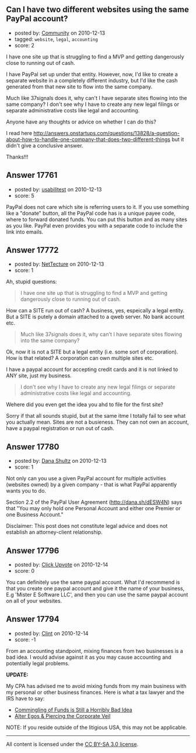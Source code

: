 ## Can I have two different websites using the same PayPal account?

- posted by: [Community](https://stackexchange.com/users/-1/-1-community) on 2010-12-13
- tagged: `website`, `legal`, `accounting`
- score: 2

I have one site up that is struggling to find a MVP and getting dangerously close to running out of cash.

I have PayPal set up under that entity.  However, now, I'd like to create a separate website in a completely different industry, but I'd like the cash generated from that new site to flow into the same company.

Much like 37signals does it, why can't I have separate sites flowing into the same company?  I don't see why I have to create any new legal filings or separate administrative costs like legal and accounting.  

Anyone have any thoughts or advice on whether I can do this?

I read here http://answers.onstartups.com/questions/13828/a-question-about-how-to-handle-one-company-that-does-two-different-things but it didn't give a conclusive answer.

Thanks!!!  


## Answer 17761

- posted by: [usabilitest](https://stackexchange.com/users/-1/3024-usabilitest) on 2010-12-13
- score: 5

PayPal does not care which site is referring users to it. If you use something like a "donate" button, all the PayPal code has is a unique payee code, where to forward donated funds. You can put this button and as many sites as you like. PayPal even provides you with a separate code to include the link into emails. 


## Answer 17772

- posted by: [NetTecture](https://stackexchange.com/users/-1/3350-nettecture) on 2010-12-13
- score: 1

Ah, stupid questions:

> I have one site up that is struggling
> to find a MVP and getting dangerously
> close to running out of cash.

How can a SITE run out of cash? A business, yes, espeically a legal entity. But a SITE is putely a domain attached to a qweb server. No bank account etc.

> Much like 37signals does it, why can't
> I have separate sites flowing into the
> same company?

Ok, now it is not a SITE but a legal entity (i.e. some sort of corporation). How is that related? A corporation can own multiple sites etc.

I have a paypal account for accepting credit cards and it is not linked to ANY site, just my business.

> I don't see why I have to create any
> new legal filings or separate
> administrative costs like legal and
> accounting.

Wehere did you even get the idea you ahd to file for the first site?

Sorry if that all sounds stupid, but at the same itme I totally fail to see what you actually mean. Sites are not a busieness. They can not own an account, have a paypal registration or run out of cash.




## Answer 17780

- posted by: [Dana Shultz](https://stackexchange.com/users/-1/1841-dana-shultz) on 2010-12-13
- score: 1

Not only can you use a given PayPal account for multiple activities (websites owned) by a given company - that is what PayPal apparently wants you to do.

Section 2.2 of the PayPal User Agreement (http://dana.sh/dESW4N) says that "You may only hold one Personal Account and either one Premier or one Business Account."

Disclaimer: This post does not constitute legal advice and does not establish an attorney-client relationship.


## Answer 17796

- posted by: [Click Upvote](https://stackexchange.com/users/-1/5935-click-upvote) on 2010-12-14
- score: 0

You can definitely use the same paypal account. What I'd recommend is that you create one paypal account and give it the name of your business, E.g 'Mister E Software LLC', and then you can use the same paypal account on all of your websites.



## Answer 17794

- posted by: [Clint](https://stackexchange.com/users/-1/1100-clint) on 2010-12-14
- score: -1

<p>From an accounting standpoint, mixing finances from two businesses is a bad idea. I would advise against it as you may cause accounting and potentially legal problems.</p>

<p><strong>UPDATE:</strong></p>

<p>My CPA has advised me to avoid mixing funds from my main business with my personal or other business finances. Here is what a tax lawyer and the IRS have to say:</p>

<ul>
<li><a href="http://blog.pappastax.com/index.php/2009/08/19/commingling-of-funds-is-still-a-horribly-bad-idea/" rel="nofollow">Commingling of Funds is Still a Horribly Bad Idea</a></li>
<li><a href="http://www.irs.gov/irm/part5/irm_05-017-002.html#d0e627" rel="nofollow">Alter Egos &amp; Piercing the Corporate Veil</a></li>
</ul>

<p>NOTE: If you reside outside of the litigious USA, this may not be applicable.</p>




---

All content is licensed under the [CC BY-SA 3.0 license](https://creativecommons.org/licenses/by-sa/3.0/).
